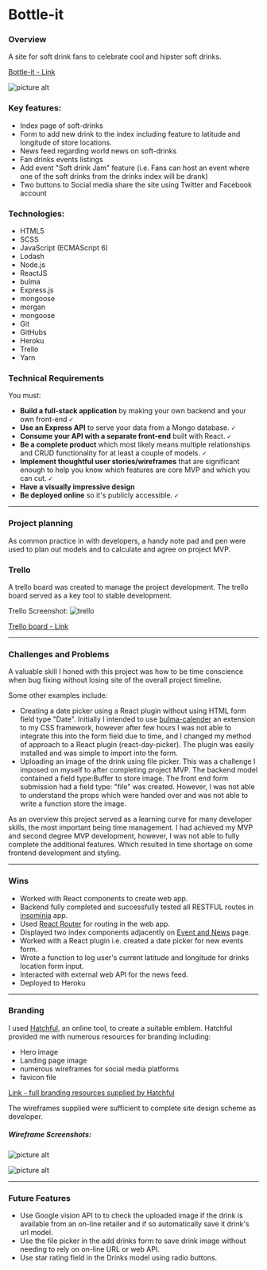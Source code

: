 # Bottle-it

### Overview
A site for soft drink fans to celebrate cool and hipster soft drinks.

[Bottle-it - Link](bit.ly/bottle-it)

![picture alt](https://i.imgur.com/ilGKzRq.png "Home Page")

### Key features:

- Index page of soft-drinks
- Form to add new drink to the index including feature to latitude and longitude of store locations.
- News feed regarding world news on soft-drinks
- Fan drinks events listings
- Add event "Soft drink Jam" feature (i.e. Fans can host an event where one of the soft drinks from the drinks index will be drank)
- Two buttons to Social media share the site using Twitter and Facebook account  

### Technologies:

- HTML5
- SCSS
- JavaScript (ECMAScript 6)
- Lodash
- Node.js
- ReactJS
- bulma
- Express.js
- mongoose
- morgan
- mongoose
- Git
- GitHubs
- Heroku
- Trello
- Yarn

### Technical Requirements

You must:

* **Build a full-stack application** by making your own backend and your own front-end <kbd>✓</kbd>
* **Use an Express API** to serve your data from a Mongo database. <kbd>✓</kbd>
* **Consume your API with a separate front-end** built with React. <kbd>✓</kbd>
* **Be a complete product** which most likely means multiple relationships and CRUD functionality for at least a couple of models. <kbd>✓</kbd>
* **Implement thoughtful user stories/wireframes** that are significant enough to help you know which features are core MVP and which you can cut. <kbd>✓</kbd>
* **Have a visually impressive design**
* **Be deployed online** so it's publicly accessible. <kbd>✓</kbd>
---

### Project planning

As common practice in with developers, a handy note pad and pen were used to plan out models and to  calculate and agree on project MVP.


### Trello

A trello board was created to manage the project development. The trello board served as a key tool to stable development.

Trello Screenshot:
![trello](https://i.imgur.com/RBmSXTr.jpg)

[Trello board - Link](https://trello.com/b/JfmP3gqt)

---
### Challenges and Problems

A valuable skill I honed with this project was how to be time conscience when bug fixing without losing site of the overall project timeline.

Some other examples include:
- Creating a date picker using a React plugin without using HTML form field type "Date". Initially I intended to use [bulma-calender](https://wikiki.github.io/components/calendar/) an extension to my CSS framework, however after few hours I was not able to integrate this into the form field due to time, and I changed my method of approach to a React plugin (react-day-picker). The plugin was easily installed and was simple to import into the form.
- Uploading an image of the drink using file picker. This was a challenge I imposed on myself to after completing project MVP. The backend model contained a field type:Buffer to store image. The front end form submission had a field type: "file" was created. However, I was not able to understand the props which were handed over and was not able to write a function store the image.

As an overview this project served as a learning curve for many developer skills, the most important being time management. I had achieved my MVP and second degree MVP development, however, I was not able to fully complete the additional features. Which resulted in time shortage on some frontend development and styling.


---
### Wins
- Worked with React components to create web app.
- Backend fully completed and successfully tested all RESTFUL routes in [insominia](https://insomnia.rest/) app.
- Used [React Router](https://reacttraining.com/react-router/web/guides/quick-start) for routing in the web app.
- Displayed two index components adjacently on [Event and News](https://bottle-it.herokuapp.com/eventsAndNews) page.
- Worked with a React plugin i.e. created a date picker for new events form.
- Wrote a function to log user's current latitude and longitude for drinks location form input.
- Interacted with external web API for the news feed.
- Deployed to Heroku

---
### Branding
I used [Hatchful](https://hatchful.shopify.com/), an online tool, to create a suitable emblem. Hatchful provided me with numerous resources for branding including:
* Hero image
* Landing page image
* numerous wireframes for social media platforms
* favicon file

[Link - full branding  resources supplied by Hatchful](./src/assets/HatchfulExport-All "Hatchful resorces folder")


The wireframes supplied were sufficient to complete site design scheme as developer.

##### Wireframe Screenshots:

![picture alt](https://i.imgur.com/dellLeT.png "Home Page wireframe")

![picture alt](https://i.imgur.com/SlYgah5.png "Home Page wireframe")

---

### Future Features

- Use Google vision API to to check the uploaded image if the drink is available from an on-line retailer and if so automatically save it drink's url model.
- Use the file picker in the add drinks form to save drink image without needing to rely on on-line URL or web API.
- Use star rating field in the Drinks model using radio buttons.
